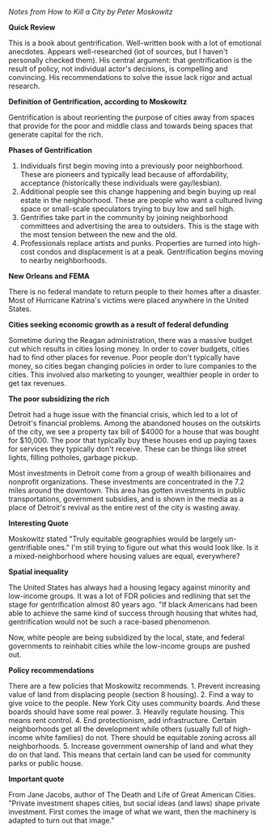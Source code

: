 *Notes from How to Kill a City by Peter Moskowitz*

**Quick Review**

This is a book about gentrification. Well-written book with a lot of emotional anecdotes. Appears well-researched (lot of sources, but I haven't personally checked them). His central argument: that gentrification is the result of policy, not individual actor's decisions, is compelling and convincing. His recommendations to solve the issue lack rigor and actual research. 


**Definition of Gentrification, according to Moskowitz**

Gentrification is about reorienting the purpose of cities away from spaces that provide for the poor and middle class and towards being spaces that generate capital for the rich. 


**Phases of Gentrification**
1. Individuals first begin moving into a previously poor neighborhood. These are pioneers and typically lead because of affordability, acceptance (historically these individuals were gay/lesbian). 
2. Additional people see this change happening and begin buying up real estate in the neighborhood. These are people who want a cultured living space or small-scale speculators trying to buy low and sell high.
3. Gentrifies take part in the community by joining neighborhood committees and advertising the area to outsiders. This is the stage with the most tension between the new and the old.
4. Professionals replace artists and punks. Properties are turned into high-cost condos and displacement is at a peak. Gentrification begins moving to nearby neighborhoods. 


**New Orleans and FEMA**

There is no federal mandate to return people to their homes after a disaster. Most of Hurricane Katrina's victims were placed anywhere in the United States. 


**Cities seeking economic growth as a result of federal defunding**

Sometime during the Reagan administration, there was a massive budget cut which results in cities losing money. In order to cover budgets, cities had to find other places for revenue. Poor people don't typically have money, so cities began changing policies in order to lure companies to the cities. This involved also marketing to younger, wealthier people in order to get tax revenues. 


**The poor subsidizing the rich**

Detroit had a huge issue with the financial crisis, which led to a lot of Detroit's financial problems. Among the abandoned houses on the outskirts of the city, we see a property tax bill of $4000 for a house that was bought for $10,000. The poor that typically buy these houses end up paying taxes for services they typically don't receive. These can be things like street lights, filling potholes, garbage pickup. 

Most investments in Detroit come from a group of wealth billionaires and nonprofit organizations. These investments are concentrated in the 7.2 miles around the downtown. This area has gotten investments in public transportations, government subsidies, and is shown in the media as a place of Detroit's revival as the entire rest of the city is wasting away. 

 
**Interesting Quote**

Moskowitz stated "Truly equitable geographies would be largely un-gentrifiable ones." I'm still trying to figure out what this would look like. Is it a mixed-neighborhood where housing values are equal, everywhere? 


**Spatial inequality**

The United States has always had a housing legacy against minority and low-income groups. It was a lot of FDR policies and redlining that set the stage for gentrification almost 80 years ago. "If black Americans had been able to achieve the same kind of success through housing that whites had, gentrification would not be such a race-based phenomenon.

Now, white people are being subsidized by the local, state, and federal governments to reinhabit cities while the low-income groups are pushed out.


**Policy recommendations**

There are a few policies that Moskowitz recommends.
	1. Prevent increasing value of land from displacing people (section 8 housing). 
	2. Find a way to give voice to the people. New York City uses community boards. And these boards should have some real power.
	3. Heavily regulate housing. This means rent control. 
	4. End protectionism, add infrastructure. Certain neighborhoods get all the development while others (usually full of high-income white families) do not. There should be equitable zoning across all neighborhoods.
	5. Increase government ownership of land and what they do on that land. This means that certain land can be used for community parks or public house. 


**Important quote**

From Jane Jacobs, author of The Death and Life of Great American Cities. "Private investment shapes cities, but social ideas (and laws) shape private investment. First comes the image of what we want, then the machinery is adapted to turn out that image."
